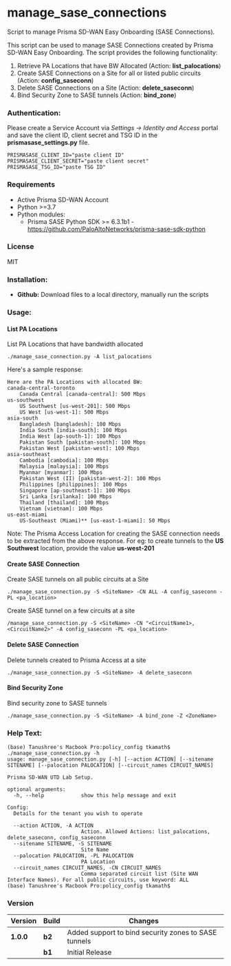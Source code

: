 # manage_sase_connections
Script to manage Prisma SD-WAN Easy Onboarding (SASE Connections).

This script can be used to manage SASE Connections created by Prisma SD-WAN Easy Onboarding. 
The script provides the following functionality:
1. Retrieve PA Locations that have BW Allocated (Action: **list_palocations**)
2. Create SASE Connections on a Site for all or listed public circuits (Action: **config_saseconn**)
3. Delete SASE Connections on a Site (Action: **delete_saseconn**)
4. Bind Security Zone to SASE tunnels (Action: **bind_zone**)

### Authentication:
Please create a Service Account via _Settings -> Identity and Access_ portal and save the client ID, client secret and TSG ID in the **prismasase_settings.py** file.

```
PRISMASASE_CLIENT_ID="paste client ID"
PRISMASASE_CLIENT_SECRET="paste client secret"
PRISMASASE_TSG_ID="paste TSG ID"
```

### Requirements
* Active Prisma SD-WAN Account
* Python >=3.7
* Python modules:
    * Prisma SASE Python SDK >= 6.3.1b1 - <https://github.com/PaloAltoNetworks/prisma-sase-sdk-python>

### License
MIT

### Installation:
 - **Github:** Download files to a local directory, manually run the scripts

### Usage:
#### List PA Locations 
List PA Locations that have bandwidth allocated
```
./manage_sase_connection.py -A list_palocations
```

Here's a sample response:
```angular2html
Here are the PA Locations with allocated BW:
canada-central-toronto
	Canada Central [canada-central]: 500 Mbps
us-southwest
	US Southwest [us-west-201]: 500 Mbps
	US West [us-west-1]: 500 Mbps
asia-south
	Bangladesh [bangladesh]: 100 Mbps
	India South [india-south]: 100 Mbps
	India West [ap-south-1]: 100 Mbps
	Pakistan South [pakistan-south]: 100 Mbps
	Pakistan West [pakistan-west]: 100 Mbps
asia-southeast
	Cambodia [cambodia]: 100 Mbps
	Malaysia [malaysia]: 100 Mbps
	Myanmar [myanmar]: 100 Mbps
	Pakistan West (II) [pakistan-west-2]: 100 Mbps
	Philippines [philippines]: 100 Mbps
	Singapore [ap-southeast-1]: 100 Mbps
	Sri Lanka [srilanka]: 100 Mbps
	Thailand [thailand]: 100 Mbps
	Vietnam [vietnam]: 100 Mbps
us-east-miami
	US-Southeast (Miami)** [us-east-1-miami]: 50 Mbps
```
Note: The Prisma Access Location for creating the SASE connection needs to be extracted from the above response.
For eg: to create tunnels to the **US Southwest** location, provide the value **us-west-201**


#### Create SASE Connection
Create SASE tunnels on all public circuits at a Site
```
./manage_sase_connection.py -S <SiteName> -CN ALL -A config_saseconn -PL <pa_location>
```
Create SASE tunnel on a few circuits at a site
```
/manage_sase_connection.py -S <SiteName> -CN "<CircuitName1>,<CircuitName2>" -A config_saseconn -PL <pa_location>
```

#### Delete SASE Connection
Delete tunnels created to Prisma Access at a site
```
./manage_sase_connection.py -S <SiteName> -A delete_saseconn
```
#### Bind Security Zone
Bind security zone to SASE tunnels
```
./manage_sase_connection.py -S <SiteName> -A bind_zone -Z <ZoneName>
```


### Help Text:
```
(base) Tanushree's Macbook Pro:policy_config tkamath$ ./manage_sase_connection.py -h
usage: manage_sase_connection.py [-h] [--action ACTION] [--sitename SITENAME] [--palocation PALOCATION] [--circuit_names CIRCUIT_NAMES]

Prisma SD-WAN UTD Lab Setup.

optional arguments:
  -h, --help            show this help message and exit

Config:
  Details for the tenant you wish to operate

  --action ACTION, -A ACTION
                        Action. Allowed Actions: list_palocations, delete_saseconn, config_saseconn
  --sitename SITENAME, -S SITENAME
                        Site Name
  --palocation PALOCATION, -PL PALOCATION
                        PA Location
  --circuit_names CIRCUIT_NAMES, -CN CIRCUIT_NAMES
                        Comma separated circuit list (Site WAN Interface Names). For all public circuits, use keyword: ALL
(base) Tanushree's Macbook Pro:policy_config tkamath$
```

### Version
| Version | Build | Changes |
| ------- | ----- | ------- |
| **1.0.0** | **b2** | Added support to bind security zones to SASE tunnels |
|           | **b1** | Initial Release |
